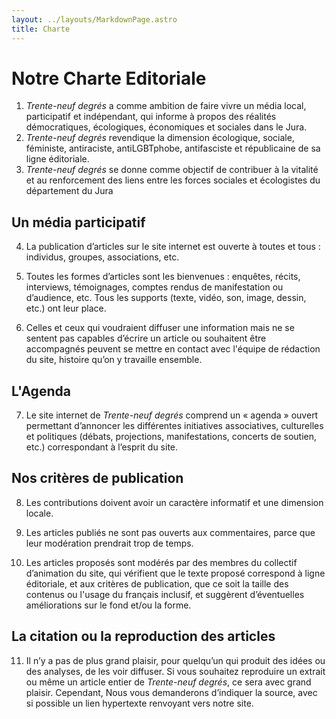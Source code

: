 ```yaml
---
layout: ../layouts/MarkdownPage.astro
title: Charte
---
```

# Notre Charte Editoriale
1. *Trente-neuf degrés* a comme ambition de faire vivre un média local, participatif et indépendant, qui informe à propos des réalités démocratiques, écologiques, économiques et sociales dans le Jura.
2. *Trente-neuf degrés* revendique la dimension écologique, sociale, féministe, antiraciste, antiLGBTphobe, antifasciste et républicaine de sa ligne éditoriale. 
3. *Trente-neuf degrés* se donne comme objectif de contribuer à la vitalité et au renforcement des liens entre les forces sociales et écologistes du département du Jura

## Un média participatif

4. La publication d’articles sur le site internet est ouverte à toutes et tous : individus, groupes, associations, etc. 

5. Toutes les formes d’articles sont les bienvenues : enquêtes, récits, interviews, témoignages, comptes rendus de manifestation ou d’audience, etc. Tous les supports (texte, vidéo, son, image, dessin, etc.) ont leur place. 

6. Celles et ceux qui voudraient diffuser une information mais ne se sentent pas capables d’écrire un article ou souhaitent être accompagnés peuvent se mettre en contact avec l'équipe de rédaction du site, histoire qu’on y travaille ensemble. 

## L'Agenda

7. Le site internet de *Trente-neuf degrés* comprend un « agenda » ouvert permettant d’annoncer les différentes initiatives associatives, culturelles et politiques (débats, projections, manifestations, concerts de soutien, etc.) correspondant à l’esprit du site.

## Nos critères de publication 

8. Les contributions doivent avoir un caractère informatif et une dimension locale.

9. Les articles publiés ne sont pas ouverts aux commentaires, parce que leur modération prendrait trop de temps. 

10. Les articles proposés sont modérés par des membres du collectif d’animation du site, qui vérifient que le texte proposé correspond à ligne éditoriale, et aux critères de publication, que ce soit la taille des contenus ou l'usage du français inclusif, et suggèrent d’éventuelles améliorations sur le fond et/ou la forme.

## La citation ou la reproduction des articles 

11. Il n’y a pas de plus grand plaisir, pour quelqu’un qui produit des idées ou des analyses, de les voir diffuser. Si vous souhaitez reproduire un extrait ou même un article entier de *Trente-neuf degrés*, ce sera avec grand plaisir. Cependant, Nous vous demanderons d’indiquer la source, avec si possible un lien hypertexte renvoyant vers notre site. 